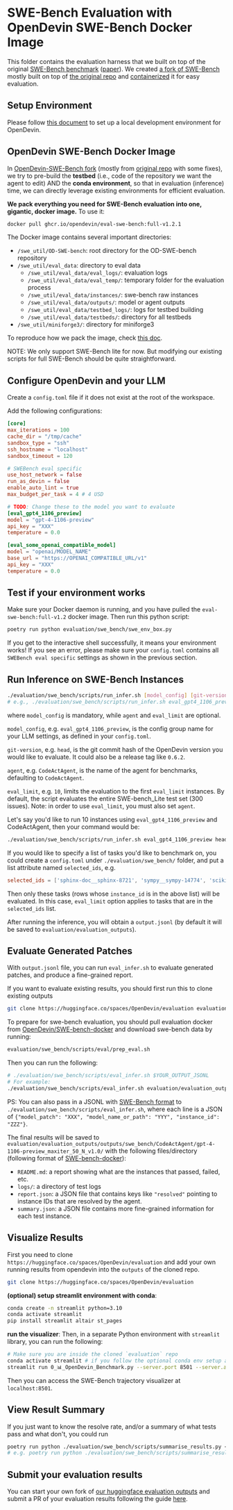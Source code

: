 # SWE-Bench Evaluation with OpenDevin SWE-Bench Docker Image

This folder contains the evaluation harness that we built on top of the original [SWE-Bench benchmark](https://www.swebench.com/) ([paper](https://arxiv.org/abs/2310.06770)). We created [a fork of SWE-Bench](https://github.com/OpenDevin/OD-SWE-bench.git) mostly built on top of [the original repo](https://github.com/princeton-nlp/SWE-bench) and [containerized](#opendevin-swe-bench-docker-image) it for easy evaluation.

## Setup Environment

Please follow [this document](https://github.com/OpenDevin/OpenDevin/blob/main/Development.md) to set up a local development environment for OpenDevin.

## OpenDevin SWE-Bench Docker Image

In [OpenDevin-SWE-Bench fork](https://github.com/OpenDevin/OD-SWE-bench.git) (mostly from [original repo](https://github.com/princeton-nlp/SWE-bench) with some fixes), we try to pre-build the **testbed** (i.e., code of the repository we want the agent to edit) AND the **conda environment**, so that in evaluation (inference) time, we can directly leverage existing environments for efficient evaluation.

**We pack everything you need for SWE-Bench evaluation into one, gigantic, docker image.** To use it:

```bash
docker pull ghcr.io/opendevin/eval-swe-bench:full-v1.2.1
```

The Docker image contains several important directories:

- `/swe_util/OD-SWE-bench`: root directory for the OD-SWE-bench repository
- `/swe_util/eval_data`: directory to eval data
  - `/swe_util/eval_data/eval_logs/`: evaluation logs
  - `/swe_util/eval_data/eval_temp/`: temporary folder for the evaluation process
  - `/swe_util/eval_data/instances/`: swe-bench raw instances
  - `/swe_util/eval_data/outputs/`: model or agent outputs
  - `/swe_util/eval_data/testbed_logs/`: logs for testbed building
  - `/swe_util/eval_data/testbeds/`: directory for all testbeds
- `/swe_util/miniforge3/`: directory for miniforge3

To reproduce how we pack the image, check [this doc](./BUILD_TESTBED_AND_ENV.md).

NOTE: We only support SWE-Bench lite for now. But modifying our existing scripts for full SWE-Bench should be quite straightforward.

## Configure OpenDevin and your LLM

Create a `config.toml` file if it does not exist at the root of the workspace.

Add the following configurations:

```toml
[core]
max_iterations = 100
cache_dir = "/tmp/cache"
sandbox_type = "ssh"
ssh_hostname = "localhost"
sandbox_timeout = 120

# SWEBench eval specific
use_host_network = false
run_as_devin = false
enable_auto_lint = true
max_budget_per_task = 4 # 4 USD

# TODO: Change these to the model you want to evaluate
[eval_gpt4_1106_preview]
model = "gpt-4-1106-preview"
api_key = "XXX"
temperature = 0.0

[eval_some_openai_compatible_model]
model = "openai/MODEL_NAME"
base_url = "https://OPENAI_COMPATIBLE_URL/v1"
api_key = "XXX"
temperature = 0.0
```

## Test if your environment works

Make sure your Docker daemon is running, and you have pulled the `eval-swe-bench:full-v1.2`
docker image. Then run this python script:

```bash
poetry run python evaluation/swe_bench/swe_env_box.py
```

If you get to the interactive shell successfully, it means your environment works!
If you see an error, please make sure your `config.toml` contains all
`SWEBench eval specific` settings as shown in the previous section.

## Run Inference on SWE-Bench Instances

```bash
./evaluation/swe_bench/scripts/run_infer.sh [model_config] [git-version] [agent] [eval_limit]
# e.g., ./evaluation/swe_bench/scripts/run_infer.sh eval_gpt4_1106_preview head CodeActAgent 300
```

where `model_config` is mandatory, while `agent` and `eval_limit` are optional.

`model_config`, e.g. `eval_gpt4_1106_preview`, is the config group name for your
LLM settings, as defined in your `config.toml`.

`git-version`, e.g. `head`, is the git commit hash of the OpenDevin version you would
like to evaluate. It could also be a release tag like `0.6.2`.

`agent`, e.g. `CodeActAgent`, is the name of the agent for benchmarks, defaulting
to `CodeActAgent`.

`eval_limit`, e.g. `10`, limits the evaluation to the first `eval_limit` instances. By
default, the script evaluates the entire SWE-bench_Lite test set (300 issues). Note:
in order to use `eval_limit`, you must also set `agent`.

Let's say you'd like to run 10 instances using `eval_gpt4_1106_preview` and CodeActAgent,
then your command would be:

```bash
./evaluation/swe_bench/scripts/run_infer.sh eval_gpt4_1106_preview head CodeActAgent 10
```

If you would like to specify a list of tasks you'd like to benchmark on, you could
create a `config.toml` under `./evaluation/swe_bench/` folder, and put a list
attribute named `selected_ids`, e.g.

```toml
selected_ids = ['sphinx-doc__sphinx-8721', 'sympy__sympy-14774', 'scikit-learn__scikit-learn-10508']
```

Then only these tasks (rows whose `instance_id` is in the above list) will be evaluated.
In this case, `eval_limit` option applies to tasks that are in the `selected_ids` list.

After running the inference, you will obtain a `output.jsonl` (by default it will be saved to `evaluation/evaluation_outputs`).

## Evaluate Generated Patches

With `output.jsonl` file, you can run `eval_infer.sh` to evaluate generated patches, and produce a fine-grained report.

If you want to evaluate existing results, you should first run this to clone existing outputs

```bash
git clone https://huggingface.co/spaces/OpenDevin/evaluation evaluation/evaluation_outputs
```

To prepare for swe-bench evaluation, you should pull evaluation docker from [OpenDevin/SWE-bench-docker](https://github.com/OpenDevin/SWE-bench-docker) and download swe-bench data by running:

```bash
evaluation/swe_bench/scripts/eval/prep_eval.sh
```

Then you can run the following:

```bash
# ./evaluation/swe_bench/scripts/eval_infer.sh $YOUR_OUTPUT_JSONL
# For example:
./evaluation/swe_bench/scripts/eval_infer.sh evaluation/evaluation_outputs/outputs/swe_bench/CodeActAgent/gpt-4-1106-preview_maxiter_50_N_v1.0/output.jsonl
```

PS: You can also pass in a JSONL with [SWE-Bench format](https://github.com/princeton-nlp/SWE-bench/blob/main/tutorials/evaluation.md#-creating-predictions) to `./evaluation/swe_bench/scripts/eval_infer.sh`, where each line is a JSON of `{"model_patch": "XXX", "model_name_or_path": "YYY", "instance_id": "ZZZ"}`.

The final results will be saved to `evaluation/evaluation_outputs/outputs/swe_bench/CodeActAgent/gpt-4-1106-preview_maxiter_50_N_v1.0/` with the following files/directory (following format of [SWE-bench-docker](https://github.com/aorwall/SWE-bench-docker/tree/main/evaluations/SWE-bench_Lite_golden)):

- `README.md`: a report showing what are the instances that passed, failed, etc.
- `logs/`: a directory of test logs
- `report.json`: a JSON file that contains keys like `"resolved"` pointing to instance IDs that are resolved by the agent.
- `summary.json`: a JSON file contains more fine-grained information for each test instance.

## Visualize Results

First you need to clone `https://huggingface.co/spaces/OpenDevin/evaluation` and add your own running results from opendevin into the `outputs` of the cloned repo.

```bash
git clone https://huggingface.co/spaces/OpenDevin/evaluation
```

**(optional) setup streamlit environment with conda**:
```bash
conda create -n streamlit python=3.10
conda activate streamlit
pip install streamlit altair st_pages
```

**run the visualizer**:
Then, in a separate Python environment with `streamlit` library, you can run the following:

```bash
# Make sure you are inside the cloned `evaluation` repo
conda activate streamlit # if you follow the optional conda env setup above
streamlit run 0_📊_OpenDevin_Benchmark.py --server.port 8501 --server.address 0.0.0.0
```

Then you can access the SWE-Bench trajectory visualizer at `localhost:8501`.



## View Result Summary

If you just want to know the resolve rate, and/or a summary of what tests pass and what don't, you could run

```bash
poetry run python ./evaluation/swe_bench/scripts/summarise_results.py <path_to_report_json_file>
# e.g. poetry run python ./evaluation/swe_bench/scripts/summarise_results.py ./evaluation/evaluation_outputs/outputs/swe_bench_lite/CodeActSWEAgent/gpt-4o-2024-05-13_maxiter_50_N_v1.5-no-hint/report.json
```

## Submit your evaluation results

You can start your own fork of [our huggingface evaluation outputs](https://huggingface.co/spaces/OpenDevin/evaluation) and submit a PR of your evaluation results following the guide [here](https://huggingface.co/docs/hub/en/repositories-pull-requests-discussions#pull-requests-and-discussions).
